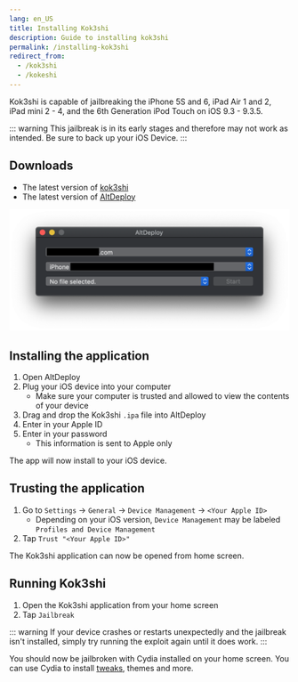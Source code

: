 ```yaml
---
lang: en_US
title: Installing Kok3shi
description: Guide to installing kok3shi
permalink: /installing-kok3shi
redirect_from:
  - /kok3shi
  - /kokeshi
---
```


Kok3shi is capable of jailbreaking the iPhone 5S and 6, iPad Air 1 and 2, iPad mini 2 - 4, and the 6th Generation iPod Touch on iOS 9.3 - 9.3.5. 

::: warning
This jailbreak is in its early stages and therefore may not work as intended. Be sure to back up your iOS Device.
:::

## Downloads

- The latest version of [kok3shi](https://dora2ios.web.app/kokeshiJB.html)
- The latest version of [AltDeploy](https://github.com/pixelomer/AltDeploy/releases)

![A screenshot of the AltDeploy application](/assets/images/altdeploy.png)

## Installing the application

1. Open AltDeploy
1. Plug your iOS device into your computer
    - Make sure your computer is trusted and allowed to view the contents of your device
1. Drag and drop the Kok3shi `.ipa` file into AltDeploy
1. Enter in your Apple ID
1. Enter in your password
    - This information is sent to Apple only

The app will now install to your iOS device.

## Trusting the application

1. Go to `Settings` -> `General` -> `Device Management` -> `<Your Apple ID>`
    - Depending on your iOS version, `Device Management` may be labeled `Profiles and Device Management`
1. Tap `Trust "<Your Apple ID>"`

The Kok3shi application can now be opened from home screen.

## Running Kok3shi

1. Open the Kok3shi application from your home screen
1. Tap `Jailbreak`

::: warning
If your device crashes or restarts unexpectedly and the jailbreak isn't installed, simply try running the exploit again until it does work.
:::

You should now be jailbroken with Cydia installed on your home screen. You can use Cydia to install [tweaks](/faq/#what-are-tweaks), themes and more.